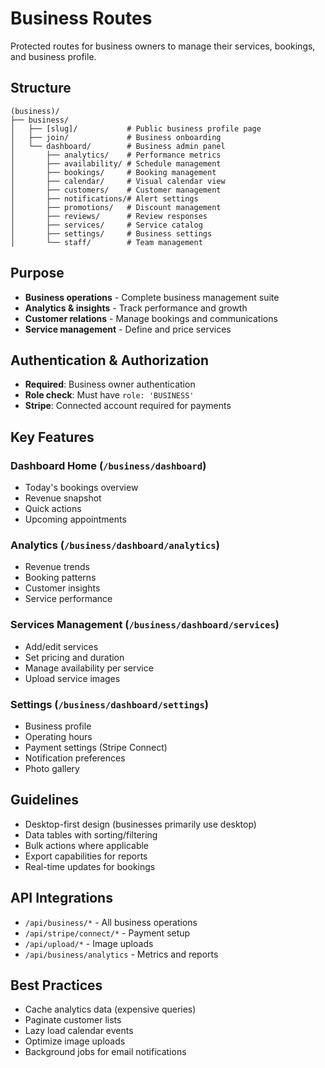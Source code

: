 # Business Routes

Protected routes for business owners to manage their services, bookings, and business profile.

## Structure

```
(business)/
├── business/
│   ├── [slug]/           # Public business profile page
│   ├── join/             # Business onboarding
│   └── dashboard/        # Business admin panel
│       ├── analytics/    # Performance metrics
│       ├── availability/ # Schedule management
│       ├── bookings/     # Booking management
│       ├── calendar/     # Visual calendar view
│       ├── customers/    # Customer management
│       ├── notifications/# Alert settings
│       ├── promotions/   # Discount management
│       ├── reviews/      # Review responses
│       ├── services/     # Service catalog
│       ├── settings/     # Business settings
│       └── staff/        # Team management
```

## Purpose

- **Business operations** - Complete business management suite
- **Analytics & insights** - Track performance and growth
- **Customer relations** - Manage bookings and communications
- **Service management** - Define and price services

## Authentication & Authorization

- **Required**: Business owner authentication
- **Role check**: Must have `role: 'BUSINESS'`
- **Stripe**: Connected account required for payments

## Key Features

### Dashboard Home (`/business/dashboard`)
- Today's bookings overview
- Revenue snapshot
- Quick actions
- Upcoming appointments

### Analytics (`/business/dashboard/analytics`)
- Revenue trends
- Booking patterns
- Customer insights
- Service performance

### Services Management (`/business/dashboard/services`)
- Add/edit services
- Set pricing and duration
- Manage availability per service
- Upload service images

### Settings (`/business/dashboard/settings`)
- Business profile
- Operating hours
- Payment settings (Stripe Connect)
- Notification preferences
- Photo gallery

## Guidelines

- Desktop-first design (businesses primarily use desktop)
- Data tables with sorting/filtering
- Bulk actions where applicable
- Export capabilities for reports
- Real-time updates for bookings

## API Integrations

- `/api/business/*` - All business operations
- `/api/stripe/connect/*` - Payment setup
- `/api/upload/*` - Image uploads
- `/api/business/analytics` - Metrics and reports

## Best Practices

- Cache analytics data (expensive queries)
- Paginate customer lists
- Lazy load calendar events
- Optimize image uploads
- Background jobs for email notifications